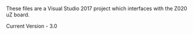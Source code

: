 These files are a Visual Studio 2017 project which interfaces with the Z020 uZ board.

Current Version - 3.0